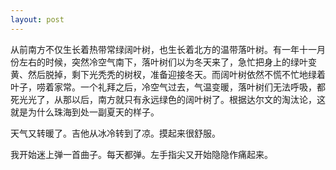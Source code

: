 ```yaml
---
layout: post
---
```


从前南方不仅生长着热带常绿阔叶树，也生长着北方的温带落叶树。有一年十一月份左右的时候，突然冷空气南下，落叶树们以为冬天来了，急忙把身上的绿叶变黄、然后脱掉，剩下光秃秃的树杈，准备迎接冬天。而阔叶树依然不慌不忙地绿着叶子，唠着家常。一个礼拜之后，冷空气过去，气温变暖，落叶树们无法呼吸，都死光光了，从那以后，南方就只有永远绿色的阔叶树了。根据达尔文的淘汰论，这就是为什么珠海到处一副夏天的样子。

天气又转暖了。吉他从冰冷转到了凉。摸起来很舒服。

我开始迷上弹一首曲子。每天都弹。左手指尖又开始隐隐作痛起来。
